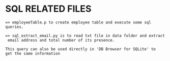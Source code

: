 # SQL RELATED FILES

    => employeeTable.p to create employee table and execute some sql queries.
  
    => sql_extract_email.py is to read txt file in data folder and extract 
     email address and total number of its presence.
     
    This query can also be used directly in 'DB Browser for SQLite' to 
    get the same information 
  


